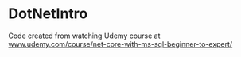 # DotNetIntro
Code created from watching Udemy course at www.udemy.com/course/net-core-with-ms-sql-beginner-to-expert/
